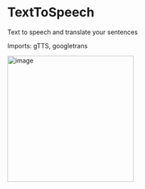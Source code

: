 # TextToSpeech
Text to speech and translate your sentences

Imports:
gTTS,
googletrans

<img width="284" alt="image" src="https://user-images.githubusercontent.com/87431333/205393283-5da60495-aebd-4b8e-af5b-97af7194d965.png">
